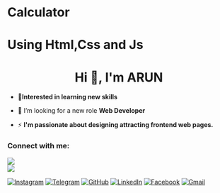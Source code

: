 # Calculator
# Using Html,Css and Js



<h1 align="center">Hi 👋, I'm ARUN</h1>


- 🔶**Interested in learning new skills**
- 🤝 I’m looking for a new role **Web Developer**


- ⚡ **I'm passionate about designing attracting frontend web pages.**

<h3 align="left">Connect with me:</h3>

<a href="https://www.instagram.com/_arun_kumar.6/"><img src="https://img.shields.io/badge/Follow%20on%20Instagram-%40ARUN-orange" /></a>
<br>
<a href="https://arunkumarayinabathina.github.io/calculator/calculator/cal.html"><img src="https://img.shields.io/badge/Chrome-%40Calculator-blue" /></a>





 [![Instagram](https://example.com/instagram.png)](https://www.instagram.com/your_instagram_username)
[![Telegram](https://example.com/telegram.png)](https://t.me/your_telegram_channel)
[![GitHub](https://example.com/github.png)](https://github.com/your_github_username)
[![LinkedIn](https://example.com/linkedin.png)](https://www.linkedin.com/in/your_linkedin_profile)
[![Facebook](https://example.com/facebook.png)](https://www.facebook.com/your_facebook_profile)
[![Gmail](https://example.com/gmail.png)](mailto:your_email@example.com)